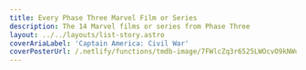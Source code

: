 ```yaml
---
title: Every Phase Three Marvel Film or Series
description: The 14 Marvel films or series from Phase Three
layout: ../../layouts/list-story.astro
coverAriaLabel: 'Captain America: Civil War'
coverPosterUrl: /.netlify/functions/tmdb-image/7FWlcZq3r6525LWOcvO9kNWurN1.webp?transparent=0
---
```


